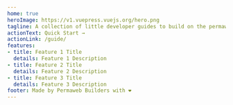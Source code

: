 ```yaml
---
home: true
heroImage: https://v1.vuepress.vuejs.org/hero.png
tagline: A collection of little developer guides to build on the permaweb
actionText: Quick Start →
actionLink: /guide/
features:
- title: Feature 1 Title
  details: Feature 1 Description
- title: Feature 2 Title
  details: Feature 2 Description
- title: Feature 3 Title
  details: Feature 3 Description
footer: Made by Permaweb Builders with ❤️
---
```

